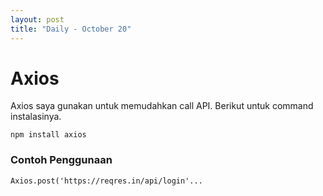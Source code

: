 ```yaml
---
layout: post
title: "Daily - October 20"
---
```


# Axios

Axios saya gunakan untuk memudahkan call API. Berikut untuk command instalasinya.

`npm install axios`


### Contoh Penggunaan

`Axios.post('https://reqres.in/api/login'...`
